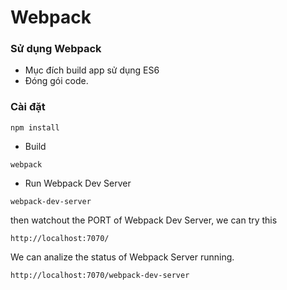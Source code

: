 # Webpack

### Sử dụng Webpack
* Mục đích build app sử dụng ES6
* Đóng gói code.

### Cài đặt
```
npm install
```
* Build
```
webpack
```



* Run Webpack Dev Server
```
webpack-dev-server
```

then watchout the PORT of Webpack Dev Server, we can try this
```
http://localhost:7070/
```

We can analize the status of Webpack Server running.
```
http://localhost:7070/webpack-dev-server
```